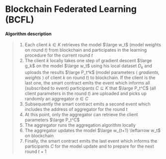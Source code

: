 # Blockchain Federated Learning (BCFL)

#### Algorithm description

>1. Each client $k\in K$ retrieves the model $\large w_t$ (model weights on round $t$) from blockchain and participates in the learning procedure for the current round $t$
>2. The client $k$ locally takes one step of gradient descent $\large g_k$ on the model $\large w_t$ using his local dataset $D_k$ and uploads the results $\large P_t^k$ (model parameters $\big \langle$ *gradients, weights* $\big \rangle$ of client $k$ on round $t$) to blockchain. If the client is the last one, the smart contract emits the event which informs all (subscribed to event) participants $C \subseteq K$ that $\large P_t^C$ (all client parameters in the round $t$) are uploaded and picks up randomly an aggregator $\alpha \in C$
>3. Subsequently the smart contract emits a second event which includes the address of aggregator for the round $t$
>4. At this point, only the aggregator can retrieve the client parameters $\large P_t^C$
>5. The aggregator runs the aggregation algorithm locally
>6. The aggregator updates the model $\large w_{t+1} \leftarrow w_t$ on blockchain
>7. Finally, the smart contract emits the last event which informs the participants $C$ for the model update and to prepare for the next round $t+1$
